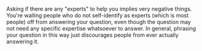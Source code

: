Asking if there are any "experts" to help you implies very negative things. You're walling people who do not self-identify as experts (which is most people) off from answering your question, even though the question may not need any specific expertise whatsoever to answer. In general, phrasing your question in this way just discourages people from ever actually answering it.